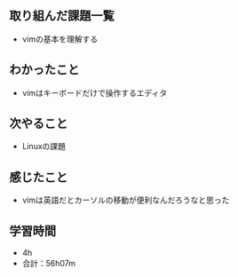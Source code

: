 ## 取り組んだ課題一覧
- vimの基本を理解する
## わかったこと
- vimはキーボードだけで操作するエディタ
## 次やること
- Linuxの課題
## 感じたこと
- vimは英語だとカーソルの移動が便利なんだろうなと思った
## 学習時間
- 4h
- 合計：56h07m
